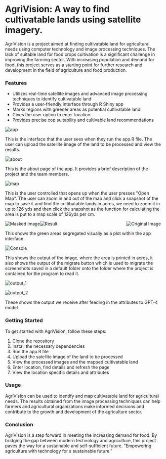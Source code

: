 # AgriVision: A way to find cultivatable lands using satellite imagery.

AgriVision is a project aimed at finding cultivatable land for agricultural needs using computer technology and image processing techniques. The lack of suitable land for food crops cultivation is a significant challenge in improving the farming sector. With increasing population and demand for food, this project serves as a starting point for further research and development in the field of agriculture and food production.

### Features

- Utilizes real-time satellite images and advanced image processing techniques to identify cultivatable land
- Provides a user-friendly interface through R Shiny app
- Marks regions with greener areas as potential cultivatable land
- Gives the user option to enter location
- Provides precise cop suitability and cultivable land recommendations 

![app](media/app2.png "App Interface")

This is the interface that the user sees when they run the app.R file. The user can upload the satellite image of the land to be processed and view the results.

![about](media/about2.png "About")

This is the about page of the app. It provides a brief description of the project and the team members.

![map](media/map.png "Map")

This is the user controlled that opens up when the user presses "Open Map". The user can zoom in and out of the map and click a snapshot of the map to save it and find the cultibatable lands in acres, we need to zoom it in up to 126 yds and then click the snapshot as the function for calculating the area is put to a map scale of 126yds per cm.

<div>
  <img src="media/mask2.png" alt="Masked Image" style="width: auto; float: left;">
  <img src="media/original2.png" alt="Original Image" style="width: auto; float: right;">
</div>

![Result](media/result2.png "Resultant Image")

This shows the green areas segregated visually as a plot within the app interface.

![Console](media/console.png "Console")

This shows the output of the image, where the area is printed in acres, it also shows the output of the migrate button which is used to migrate the screenshots saved in a default folder onto the folder where the project is contained for the program to read it. 

![output_1](media/gpt_output_1.png "output_1")

![output_2](media/gpt_output_2.png "output_2")

These shows the output we receive after feeding in the attributes to GPT-4 model



### Getting Started
To get started with AgriVision, follow these steps:

1. Clone the repository
2. Install the necessary dependencies
3. Run the app.R file
4. Upload the satellite image of the land to be processed
5. View the processed images and the mapped cultivatable land
6. Enter location, find details and refresh the page
7. View the location specific details and attributes

### Usage
AgriVision can be used to identify and map cultivatable land for agricultural needs. The results obtained from the image processing techniques can help farmers and agricultural organizations make informed decisions and contribute to the growth and development of the agriculture sector.

### Conclusion
AgriVision is a step forward in meeting the increasing demand for food. By bridging the gap between modern technology and agriculture, this project paves the way for a sustainable and self-sufficient future. "Empowering agriculture with technology for a sustainable future.”



